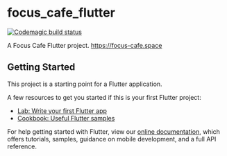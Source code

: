 # focus_cafe_flutter

[![Codemagic build status](https://api.codemagic.io/apps/6168daa98bd936f0e8137028/6168daa98bd936f0e8137027/status_badge.svg)](https://codemagic.io/apps/6168daa98bd936f0e8137028/6168daa98bd936f0e8137027/latest_build)

A Focus Cafe Flutter project.
https://focus-cafe.space

## Getting Started

This project is a starting point for a Flutter application.

A few resources to get you started if this is your first Flutter project:

- [Lab: Write your first Flutter app](https://flutter.dev/docs/get-started/codelab)
- [Cookbook: Useful Flutter samples](https://flutter.dev/docs/cookbook)

For help getting started with Flutter, view our
[online documentation](https://flutter.dev/docs), which offers tutorials,
samples, guidance on mobile development, and a full API reference.
